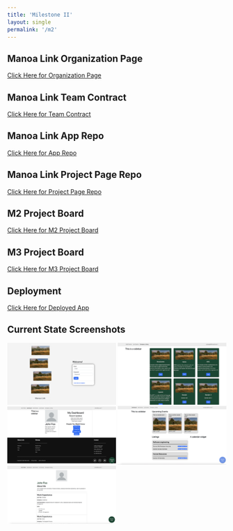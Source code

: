 ```yaml
---
title: 'Milestone II'
layout: single
permalink: '/m2'
---
```


## Manoa Link Organization Page

[Click Here for Organization Page](https://github.com/uhmanoalink)

## Manoa Link Team Contract

[Click Here for Team Contract](https://docs.google.com/document/d/1GsQ6JnasoWsAGGNK4p9bS3Ng7o0uGBjVjpBgnCFym_E/edit)

## Manoa Link App Repo

[Click Here for App Repo](https://github.com/uhmanoalink/manoa-link)

## Manoa Link Project Page Repo

[Click Here for Project Page Repo](https://github.com/uhmanoalink/uhmanoalink.github.io)

## M2 Project Board

[Click Here for M2 Project Board](https://github.com/orgs/uhmanoalink/projects/2)

## M3 Project Board

[Click Here for M3 Project Board](https://github.com/orgs/uhmanoalink/projects/5/views/1)

## Deployment

[Click Here for Deployed App](http://64.226.116.90/)

## Current State Screenshots

<img width="250px" class="rounded float-start pe-4" src="/assets/images/landing.png" >
<img width="250px" class="rounded float-start pe-4" src="/assets/images/company.png" >
<img width="250px" class="rounded float-start pe-4" src="/assets/images/user-dashboard.png" >
<img width="250px" class="rounded float-start pe-4" src="/assets/images/company-dashboard.png" >
<img width="250px" class="rounded float-start pe-4" src="/assets/images/my-profile.png" >
